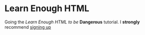# Learn Enough HTML

Going the *Learn Enough HTML to be* **Dangerous** tutorial. 
I **strongly** recommend [signing up](https://www.learnenough.com/)

